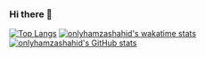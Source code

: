 ### Hi there 👋

[![Top Langs](https://github-readme-stats.vercel.app/api/top-langs/?username=onlyhamzashahid&layout=compact)](https://github.com/onlyhamzashahid/github-readme-stats)
[![onlyhamzashahid's wakatime stats](https://github-readme-stats.vercel.app/api/wakatime?username=onlyhamzashahid)](https://github.com/onlyhamzashahid/github-readme-stats)
[![onlyhamzashahid's GitHub stats](https://github-readme-stats.vercel.app/api?username=onlyhamzashahid)](https://github.com/onlyhamzashahid/github-readme-stats)
